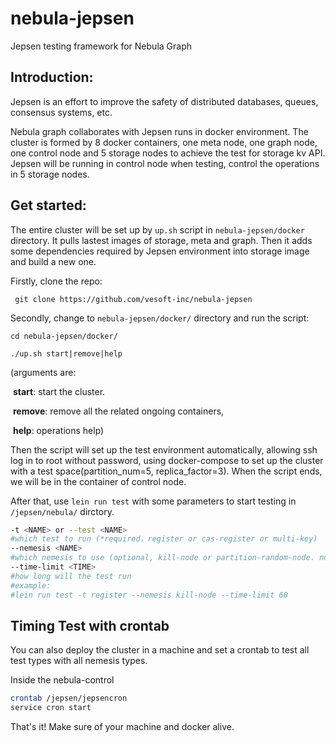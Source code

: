 # nebula-jepsen
Jepsen testing framework for Nebula Graph

## Introduction:
Jepsen is an effort to improve the safety of distributed databases, queues, consensus systems, etc.

Nebula graph collaborates with Jepsen runs in docker environment. The cluster is formed by 8 docker containers, one meta node, one graph node, one control node and 5 storage nodes to achieve the test for storage kv API. Jepsen will be running in control node when testing, control the operations in 5 storage nodes.

## Get started:
The entire cluster will be set up by ```up.sh``` script in ```nebula-jepsen/docker``` directory. It pulls lastest images of storage, meta and graph. Then it adds some dependencies required by Jepsen environment into storage image and build a new one.

Firstly, clone the repo:

``` git clone https://github.com/vesoft-inc/nebula-jepsen```

Secondly, change to ```nebula-jepsen/docker/``` directory and run the script:

```cd nebula-jepsen/docker/```

```./up.sh start|remove|help```  

(arguments are:

​	**start**: start the cluster.

​	**remove**: remove all the related ongoing containers,

​	**help**: operations help)

Then the script will set up the test environment automatically, allowing ssh log in to root without password, using docker-compose to set up the cluster with a test space(partition_num=5, replica_factor=3). When the script ends, we will be in the container of control node.

After that, use ```lein run test``` with some parameters to start testing in ```/jepsen/nebula/``` dirctory.

```bash
-t <NAME> or --test <NAME> 
#which test to run (*required，register or cas-register or multi-key)
--nemesis <NAME> 
#which nemesis to use (optional, kill-node or partition-random-node. no nemesis as default)
--time-limit <TIME>
#how long will the test run
#example:
#lein run test -t register --nemesis kill-node --time-limit 60
```

## Timing Test with crontab  
You can also deploy the cluster in a machine and set a crontab to test all test types with all nemesis types.  

Inside the nebula-control 
```bash
crontab /jepsen/jepsencron
service cron start
```

That's it! Make sure of your machine and docker alive.

